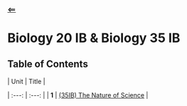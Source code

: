 #### [<==](../index.html)

# Biology 20 IB & Biology 35 IB

## Table of Contents  
| Unit | Title |

| :---: | :---: |
| **1** | [(35IB) The Nature of Science](./unit1.html) | 
